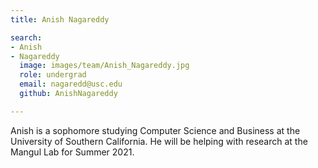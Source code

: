 ```yaml
---
title: Anish Nagareddy

search:
- Anish
- Nagareddy
  image: images/team/Anish_Nagareddy.jpg
  role: undergrad
  email: nagaredd@usc.edu
  github: AnishNagareddy

---
```


Anish is a sophomore studying Computer Science and Business at the University of Southern California. He will be helping with research at the Mangul Lab for Summer 2021. 
